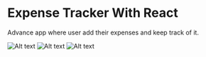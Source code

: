 #  Expense Tracker With React
 Advance app where user add their expenses and keep track of it.

![Alt text](/public/image1.jpg?raw=true "Optional Title")
![Alt text](/public/image2.jpg?raw=true "Optional Title")
![Alt text](/public/image3.jpg?raw=true "Optional Title")
